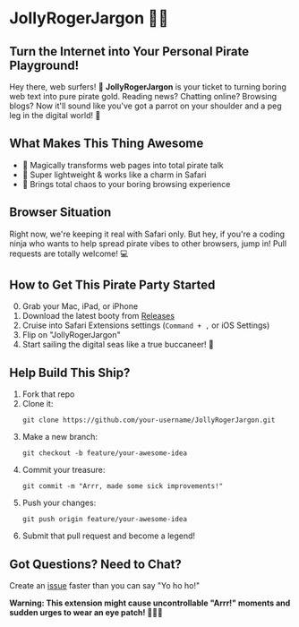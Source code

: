 # JollyRogerJargon 🏴‍☠️

## Turn the Internet into Your Personal Pirate Playground!
Hey there, web surfers! 👋 **JollyRogerJargon** is your ticket to turning boring web text into pure pirate gold. Reading news? Chatting online? Browsing blogs? Now it'll sound like you've got a parrot on your shoulder and a peg leg in the digital world! 🦜

## What Makes This Thing Awesome
- 🏴 Magically transforms web pages into total pirate talk
- 🦜 Super lightweight & works like a charm in Safari
- 🌊 Brings total chaos to your boring browsing experience

## Browser Situation
Right now, we're keeping it real with Safari only. But hey, if you're a coding ninja who wants to help spread pirate vibes to other browsers, jump in! Pull requests are totally welcome! 💻

## How to Get This Pirate Party Started
0. Grab your Mac, iPad, or iPhone
1. Download the latest booty from [Releases](https://neon443.github.com/JollyRogerJargon/releases/latest)
2. Cruise into Safari Extensions settings (`Command + ,` or iOS Settings)
3. Flip on "JollyRogerJargon"
4. Start sailing the digital seas like a true buccaneer! 🌊

## Help Build This Ship?
1. Fork that repo
2. Clone it:
   ```
   git clone https://github.com/your-username/JollyRogerJargon.git
   ```
3. Make a new branch:
   ```
   git checkout -b feature/your-awesome-idea
   ```
4. Commit your treasure:
   ```
   git commit -m "Arrr, made some sick improvements!"
   ```
5. Push your changes:
   ```
   git push origin feature/your-awesome-idea
   ```
6. Submit that pull request and become a legend!

## Got Questions? Need to Chat?

Create an [issue](https://github.com/neon443/JollyRogerJargon/issues) faster than you can say "Yo ho ho!" 

**Warning: This extension might cause uncontrollable "Arrr!" moments and sudden urges to wear an eye patch! 🏴‍☠️😂**
